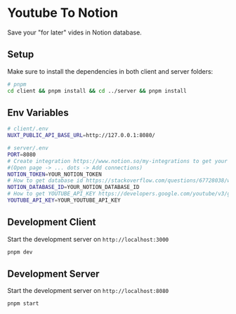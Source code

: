# Youtube To Notion

Save your "for later" vides in Notion database. 

## Setup

Make sure to install the dependencies in both client and server folders:

```bash
# pnpm
cd client && pnpm install && cd ../server && pnpm install
```

## Env Variables

```bash
# client/.env
NUXT_PUBLIC_API_BASE_URL=http://127.0.0.1:8080/
```

```bash
# server/.env
PORT=8080
# Create integration https://www.notion.so/my-integrations to get your integration secret and then make connection with your notion database 
#(Open page -> ... dots -> Add connections)
NOTION_TOKEN=YOUR_NOTION_TOKEN
# How to get database id https://stackoverflow.com/questions/67728038/where-to-find-database-id-for-my-database-in-notion
NOTION_DATABASE_ID=YOUR_NOTION_DATABASE_ID
# How to get YOUTUBE_API_KEY https://developers.google.com/youtube/v3/getting-started
YOUTUBE_API_KEY=YOUR_YOUTUBE_API_KEY
```

## Development Client

Start the development server on `http://localhost:3000`

```bash
pnpm dev
```

## Development Server

Start the development server on `http://localhost:8080`

```bash
pnpm start
```